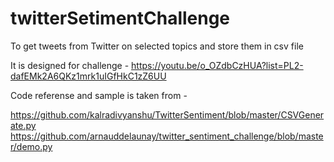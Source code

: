 # twitterSetimentChallenge
To get tweets from Twitter on selected topics and store them in csv file

It is designed for challenge - https://youtu.be/o_OZdbCzHUA?list=PL2-dafEMk2A6QKz1mrk1uIGfHkC1zZ6UU

Code referense and sample is taken from - 

https://github.com/kalradivyanshu/TwitterSentiment/blob/master/CSVGenerate.py
https://github.com/arnauddelaunay/twitter_sentiment_challenge/blob/master/demo.py
